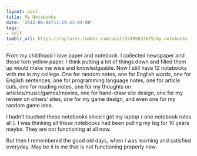 ```yaml
---
layout: post
title: My Notebooks
date: '2012-06-04T13:19:43-04:00'
tags:
- self
tumblr_url: https://rapturer.tumblr.com/post/24409833675/my-notebooks
---
```

From my childhood I love paper and notebook. I collected newspaper and those torn yellow paper. I think putting a lot of things down and filled them up would make me wise and knowledgeable. Now I still have 12 notebooks with me in my college. One for random notes, one for English words, one for English sentences, one for programming language notes, one for article cuts, one for reading notes, one for my thoughts on articles/music/games/movies, one for hand-draw site design, one for my review on others’ sites, one for my game design, and even one for my random game idea.

I hadn’t touched these notebooks since I got my laptop ( one notebook rules all ). I was thinking all these notebooks had been pulling my leg for 10 years maybe. They are not functioning at all now.

But then I remembered the good old days, when I was learning and satisfied everyday. May be it is me that is not functioning properly now.

